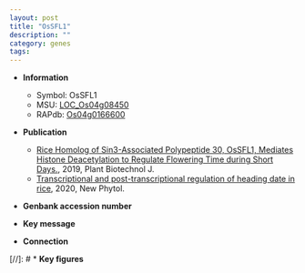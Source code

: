 ```yaml
---
layout: post
title: "OsSFL1"
description: ""
category: genes
tags: 
---
```


* **Information**  
    + Symbol: OsSFL1  
    + MSU: [LOC_Os04g08450](http://rice.plantbiology.msu.edu/cgi-bin/ORF_infopage.cgi?orf=LOC_Os04g08450)  
    + RAPdb: [Os04g0166600](http://rapdb.dna.affrc.go.jp/viewer/gbrowse_details/irgsp1?name=Os04g0166600)  

* **Publication**  
    + [Rice Homolog of Sin3-Associated Polypeptide 30, OsSFL1, Mediates Histone Deacetylation to Regulate Flowering Time during Short Days.](http://www.ncbi.nlm.nih.gov/pubmed?term=Rice+Homolog+of+Sin3-Associated+Polypeptide+30,+OsSFL1,+Mediates+Histone+Deacetylation+to+Regulate+Flowering+Time+during+Short+Days.%5BTitle%5D), 2019, Plant Biotechnol J.
    + [Transcriptional and post-transcriptional regulation of heading date in rice](http://www.ncbi.nlm.nih.gov/pubmed?term=Transcriptional+and+post-transcriptional+regulation+of+heading+date+in+rice%5BTitle%5D), 2020, New Phytol.

* **Genbank accession number**  

* **Key message**  

* **Connection**  

[//]: # * **Key figures**  


